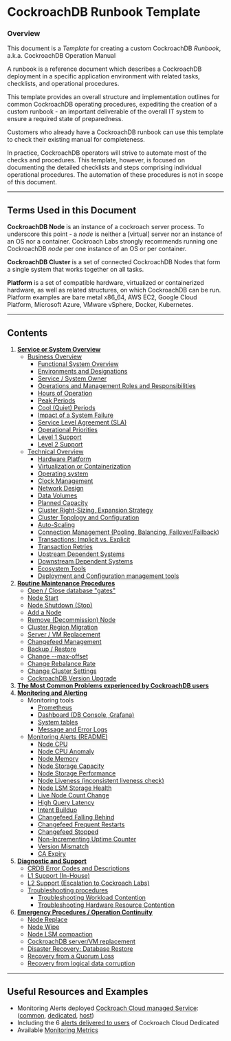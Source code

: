 
# CockroachDB Runbook Template


### Overview

This document is a _Template_ for creating a custom CockroachDB _Runbook_, a.k.a. CockroachDB Operation Manual

A runbook is a reference document which describes a CockroachDB deployment in a specific application environment with related tasks, checklists, and operational procedures.

This template provides an overall structure and implementation outlines for common CockroachDB operating procedures, expediting the creation of a custom runbook - an important deliverable of the overall IT system to ensure a required state of preparedness.

Customers who already have a CockroachDB runbook can use this template to check their existing manual for completeness.

In practice, CockroachDB operators will strive to automate most of the checks and procedures. This template, however, is focused on documenting the detailed checklists and steps comprising individual operational procedures. The automation of these procedures is not in scope of this document.



---

## Terms Used in this Document

**CockroachDB Node**  is an instance of a cockroach server process. To underscore this point - a *node* is neither a [virtual] server nor an instance of an OS nor a container. Cockroach Labs strongly recommends running one CockroachDB *node* per one instance of an OS or per container.

**CockroachDB Cluster**  is a set of connected CockroachDB Nodes that form a single system that works together on all tasks.

**Platform**  is a set of compatible hardware, virtualized or containerized hardware, as well as related structures, on which CockroachDB can be run. Platform examples are bare metal x86\_64, AWS EC2, Google Cloud Platform, Microsoft Azure, VMware vSphere, Docker, Kubernetes.



---

## Contents

1. **[Service or System Overview](system-overview)**
    * [Business Overview](system-overview/_under-construction_.md)
        * [Functional System Overview](system-overview/_under-construction_.md)
        * [Environments and Designations](system-overview/_under-construction_.md)
        * [Service / System Owner](system-overview/_under-construction_.md)
        * [Operations and Management Roles and Responsibilities](system-overview/_under-construction_.md)
        * [Hours of Operation](system-overview/_under-construction_.md)
        * [Peak Periods](system-overview/_under-construction_.md)
        * [Cool (Quiet) Periods](system-overview/_under-construction_.md)
        * [Impact of a System Failure](system-overview/_under-construction_.md)
        * [Service Level Agreement (SLA)](system-overview/_under-construction_.md)
        * [Operational Priorities](system-overview/_under-construction_.md)
        * [Level 1 Support](system-overview/support-level-1.md)
        * [Level 2 Support](system-overview/support-level-2.md)
    * [Technical Overview](system-overview/_under-construction_.md)
        * [Hardware Platform](system-overview/_under-construction_.md)
        * [Virtualization or Containerization](system-overview/_under-construction_.md)
        * [Operating system](system-overview/_under-construction_.md)
        * [Clock Management](system-overview/_under-construction_.md)
        * [Network Design](system-overview/_under-construction_.md)
        * [Data Volumes](system-overview/_under-construction_.md)
        * [Planned Capacity](system-overview/_under-construction_.md)
        * [Cluster Right-Sizing, Expansion Strategy](system-overview/_under-construction_.md)
        * [Cluster Topology and Configuration](system-overview/_under-construction_.md)
        * [Auto-Scaling](system-overview/_under-construction_.md)
        * [Connection Management (Pooling, Balancing, Failover/Failback](system-overview/connection-management.md))
        * [Transactions: Implicit vs. Explicit](system-overview/transaction-implicit-explicit.md)
        * [Transaction Retries](system-overview/transaction-retires.md)
        * [Upstream Dependent Systems](system-overview/system-upstream.md)
        * [Downstream Dependent Systems](system-overview/system-downstream.md)
        * [Ecosystem Tools](system-overview/_under-construction_.md)
        * [Deployment and Configuration management tools](system-overview/config-management-tools.md)
1. **[Routine Maintenance Procedures](routine-maintenance/_under-construction_.md)**
    * [Open / Close database &quot;gates&quot;](routine-maintenance/_under-construction_.md)
    * [Node Start](routine-maintenance/node-start.md)
    * [Node Shutdown (Stop)](routine-maintenance/node-stop.md)
    * [Add a Node](routine-maintenance/node-add.md)
    * [Remove (Decommission) Node ](routine-maintenance/node-remove.md)
    * [Cluster Region Migration](routine-maintenance/cluster-region-migrate.md)
    * [Server / VM Replacement](routine-maintenance/_under-construction_.md)
    * [Changefeed Management](routine-maintenance/changefeed-management.md)
    * [Backup / Restore](routine-maintenance/backup-restore/README.md)
    * [Change --max-offset](routine-maintenance/change-max-offset.md)
    * [Change Rebalance Rate](routine-maintenance/change-rebalance-rate.md)
    * [Change Cluster Settings](routine-maintenance/change-cluster-setting.md)
    * [CockroachDB Version Upgrade](routine-maintenance/release-upgrade.md)
1. **[The Most Common Problems experienced by CockroachDB users](most-common-problems/README.md)**
1. **[Monitoring and Alerting](monitoring-alerts)**
    * Monitoring tools
        * [Prometheus](monitoring-alerts/monitoring-prometheus.md)
        * [Dashboard (DB Console, Grafana)](monitoring-alerts/monitoring-dashboard.md)
        * [System tables](monitoring-alerts/monitoring-sys-tables.md)
        * [Message and Error Logs](monitoring-alerts/monitoring-logs.md)
    * [Monitoring Alerts (README)](monitoring-alerts/README.md)
        * [Node CPU](monitoring-alerts/alert-node-cpu.md)
        * [Node CPU Anomaly](monitoring-alerts/alert-node-cpu-anomaly.md)
        * [Node Memory](monitoring-alerts/alert-node-memory.md)
        * [Node Storage Capacity](monitoring-alerts/alert-node-storage-capacity.md)
        * [Node Storage Performance](monitoring-alerts/alert-node-storage-perf.md)
        * [Node Liveness (inconsistent liveness check)](monitoring-alerts/alert-node-liveness.md)
        * [Node LSM Storage Health](monitoring-alerts/alert-lsm-health.md)
        * [Live Node Count Change](monitoring-alerts/alert-node-count.md)
        * [High Query Latency](monitoring-alerts/_under-construction_.md)
        * [Intent Buildup](monitoring-alerts/alert-intent-buildup.md)
        * [Changefeed Falling Behind](monitoring-alerts/alert-cdc-behind.md)
        * [Changefeed Frequent Restarts](monitoring-alerts/alert-cdc-restarts.md)
        * [Changefeed Stopped](monitoring-alerts/alert-cdc-stopped.md)
        * [Non-Incrementing Uptime Counter](monitoring-alerts/alert-non-incrementing-uptime.md)
        * [Version Mismatch](monitoring-alerts/alert-version-mismatch.md)
        * [CA Expiry](monitoring-alerts/_under-construction_.md)
1. **[Diagnostic and Support](diagnostic-support)**
    * [CRDB Error Codes and Descriptions](diagnostic-support/errors-codes.md)
    * [L1 Support (In-House)](diagnostic-support/support-l1.md)
    * [L2 Support (Escalation to Cockroach Labs)](support-l2.md)
    * [Troubleshooting procedures](diagnostic-support)
      * [Troubleshooting Workload Contention](diagnostic-support/troubleshooting-sql-contention.md)
      * [Troubleshooting Hardware Resource Contention](diagnostic-support/troubleshooting-hardware-contention.md)
1. **[Emergency Procedures / Operation Continuity](emergency-procedures/_under-construction_.md)**
    * [Node Replace](emergency-procedures/node-replace.md)
    * [Node Wipe](emergency-procedures/node-wipe.md)
    * [Node LSM compaction](emergency-procedures/lsm-compact.md)
    * [CockroachDB server/VM replacement](emergency-procedures/server-vm-replacement.md)
    * [Disaster Recovery: Database Restore](emergency-procedures/_under-construction_.md)
    * [Recovery from a Quorum Loss](emergency-procedures/_under-construction_.md)
    * [Recovery from logical data corruption](emergency-procedures/corruption-logical.md)



---

## Useful Resources and Examples

- Monitoring Alerts deployed [Cockroach Cloud managed Service](https://github.com/cockroachlabs/managed-service/tree/master/pkg/monitoring/prometheus/assets):  ([common](https://github.com/cockroachlabs/managed-service/tree/master/pkg/monitoring/prometheus/assets/common), [dedicated](https://github.com/cockroachlabs/managed-service/tree/master/pkg/monitoring/prometheus/assets/dedicated), [host](https://github.com/cockroachlabs/managed-service/tree/master/pkg/monitoring/prometheus/assets/host))
- Including the 6 [alerts delivered to users](https://github.com/cockroachlabs/managed-service/blob/master/pkg/monitoring/prometheus/assets/dedicated/alerts.cockroach-customer.yml) of Cockroach Cloud Dedicated
- Available [Monitoring Metrics](https://www.cockroachlabs.com/docs/v21.1/ui-custom-chart-debug-page.html#available-metrics) 

